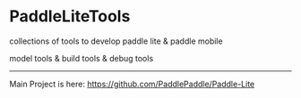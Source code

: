 # PaddleLiteTools

collections of tools to develop paddle lite & paddle mobile

model tools & build tools & debug tools 

-------

Main Project is here: 
https://github.com/PaddlePaddle/Paddle-Lite

